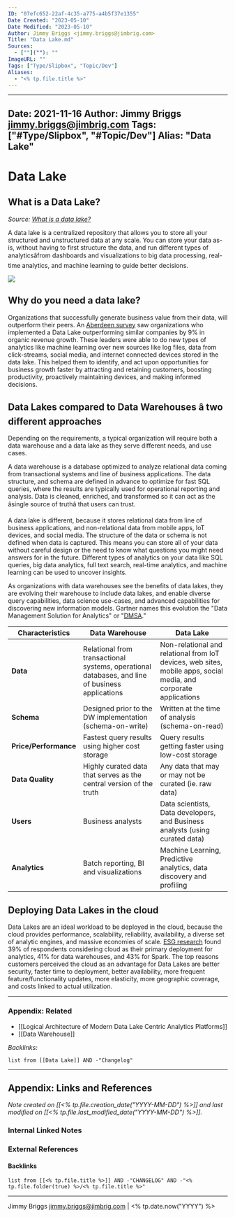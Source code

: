 ```yaml
---
ID: "07efc652-22af-4c35-a775-a4b5f37e1355"
Date Created: "2023-05-10"
Date Modified: "2023-05-10"
Author: Jimmy Briggs <jimmy.briggs@jimbrig.com>
Title: "Data Lake.md"
Sources: 
  - [""](""): ""
ImageURL: ""
Tags: ["Type/Slipbox", "Topic/Dev"]
Aliases:
  - "<% tp.file.title %>"
---
```


---
Date: 2021-11-16
Author: Jimmy Briggs <jimmy.briggs@jimbrig.com>
Tags: ["#Type/Slipbox", "#Topic/Dev"]
Alias: "Data Lake"
---

# Data Lake

## What is a Data Lake?

*Source: [What is a data lake?](https://aws.amazon.com/big-data/datalakes-and-analytics/what-is-a-data-lake/)*

A data lake is a centralized repository that allows you to store all your structured and unstructured data at any scale. You can store your data as-is, without having to first structure the data, and run different types of analyticsâfrom dashboards and visualizations to big data processing, real-time analytics, and machine learning to guide better decisions.

![](https://d1.awsstatic.com/AWS_Analytics_2021_LakeHouse.337c5d294eae24fe954c1d2e93fcda03233dfba4.png)

## Why do you need a data lake?

Organizations that successfully generate business value from their data, will outperform their peers. An [Aberdeen survey](https://s3-ap-southeast-1.amazonaws.com/mktg-apac/Big+Data+Refresh+Q4+Campaign/Aberdeen+Research+-+Angling+for+Insights+in+Today's+Data+Lake.pdf) saw organizations who implemented a Data Lake outperforming similar companies by 9% in organic revenue growth. These leaders were able to do new types of analytics like machine learning over new sources like log files, data from click-streams, social media, and internet connected devices stored in the data lake. This helped them to identify, and act upon opportunities for business growth faster by attracting and retaining customers, boosting productivity, proactively maintaining devices, and making informed decisions.

## Data Lakes compared to Data Warehouses â two different approaches

Depending on the requirements, a typical organization will require both a data warehouse and a data lake as they serve different needs, and use cases.

A data warehouse is a database optimized to analyze relational data coming from transactional systems and line of business applications. The data structure, and schema are defined in advance to optimize for fast SQL queries, where the results are typically used for operational reporting and analysis. Data is cleaned, enriched, and transformed so it can act as the âsingle source of truthâ that users can trust.

A data lake is different, because it stores relational data from line of business applications, and non-relational data from mobile apps, IoT devices, and social media. The structure of the data or schema is not defined when data is captured. This means you can store all of your data without careful design or the need to know what questions you might need answers for in the future. Different types of analytics on your data like SQL queries, big data analytics, full text search, real-time analytics, and machine learning can be used to uncover insights.

As organizations with data warehouses see the benefits of data lakes, they are evolving their warehouse to include data lakes, and enable diverse query capabilities, data science use-cases, and advanced capabilities for discovering new information models. Gartner names this evolution the "Data Management Solution for Analytics" or "[DMSA](https://www.gartner.com/doc/3614317/magic-quadrant-data-management-solutions)."

| Characteristics       | Data Warehouse                                                                                  | Data Lake                                                                                                        |
| --------------------- | ----------------------------------------------------------------------------------------------- | ---------------------------------------------------------------------------------------------------------------- |
| **Data**              | Relational from transactional systems, operational databases, and line of business applications | Non-relational and relational from IoT devices, web sites, mobile apps, social media, and corporate applications |
| **Schema**            | Designed prior to the DW implementation (schema-on-write)                                       | Written at the time of analysis (schema-on-read)                                                                 |
| **Price/Performance** | Fastest query results using higher cost storage                                                 | Query results getting faster using low-cost storage                                                              |
| **Data Quality<br>**  | Highly curated data that serves as the central version of the truth                             | Any data that may or may not be curated (ie. raw data)<br>                                                       |
| **Users**             | Business analysts                                                                               | Data scientists, Data developers, and Business analysts (using curated data)                                     |
| **Analytics**         | Batch reporting, BI and visualizations                                                          | Machine Learning, Predictive analytics, data discovery and profiling                                             |

## Deploying Data Lakes in the cloud

Data Lakes are an ideal workload to be deployed in the cloud, because the cloud provides performance, scalability, reliability, availability, a diverse set of analytic engines, and massive economies of scale. [ESG research](https://s3-ap-southeast-1.amazonaws.com/mktg-apac/Big+Data+Refresh+Q4+Campaign/ESG-White-Paper-AWS-Apr-2017+(FINAL).pdf) found 39% of respondents considering cloud as their primary deployment for analytics, 41% for data warehouses, and 43% for Spark. The top reasons customers perceived the cloud as an advantage for Data Lakes are better security, faster time to deployment, better availability, more frequent feature/functionality updates, more elasticity, more geographic coverage, and costs linked to actual utilization.

***

### Appendix: Related

- [[Logical Architecture of Modern Data Lake Centric Analytics Platforms]]
- [[Data Warehouse]]

*Backlinks:*

```dataview
list from [[Data Lake]] AND -"Changelog"
```

***

## Appendix: Links and References

*Note created on [[<% tp.file.creation_date("YYYY-MM-DD") %>]] and last modified on [[<% tp.file.last_modified_date("YYYY-MM-DD") %>]].*

### Internal Linked Notes

### External References

#### Backlinks

```dataview
list from [[<% tp.file.title %>]] AND -"CHANGELOG" AND -"<% tp.file.folder(true) %>/<% tp.file.title %>"
```


***

Jimmy Briggs <jimmy.briggs@jimbrig.com> | <% tp.date.now("YYYY") %>